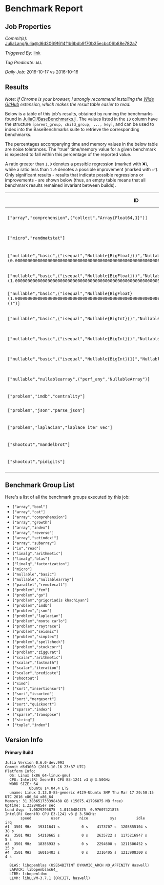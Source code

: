 # Benchmark Report

## Job Properties

*Commit(s):* [JuliaLang/julia@d6d3069f614f1b6bdb9f70b35ecbc06b88e782a7](https://github.com/JuliaLang/julia/commit/d6d3069f614f1b6bdb9f70b35ecbc06b88e782a7)

*Triggered By:* [link](https://github.com/JuliaLang/julia/commit/d6d3069f614f1b6bdb9f70b35ecbc06b88e782a7#commitcomment-19447007)

*Tag Predicate:* `ALL`

*Daily Job:* 2016-10-17 vs 2016-10-16

## Results

*Note: If Chrome is your browser, I strongly recommend installing the [Wide GitHub](https://chrome.google.com/webstore/detail/wide-github/kaalofacklcidaampbokdplbklpeldpj?hl=en)
extension, which makes the result table easier to read.*

Below is a table of this job's results, obtained by running the benchmarks found in
[JuliaCI/BaseBenchmarks.jl](https://github.com/JuliaCI/BaseBenchmarks.jl). The values
listed in the `ID` column have the structure `[parent_group, child_group, ..., key]`,
and can be used to index into the BaseBenchmarks suite to retrieve the corresponding
benchmarks.

The percentages accompanying time and memory values in the below table are noise tolerances. The "true"
time/memory value for a given benchmark is expected to fall within this percentage of the reported value.

A ratio greater than `1.0` denotes a possible regression (marked with :x:), while a ratio less
than `1.0` denotes a possible improvement (marked with :white_check_mark:). Only significant results - results
that indicate possible regressions or improvements - are shown below (thus, an empty table means that all
benchmark results remained invariant between builds).

| ID | time ratio | memory ratio |
|----|------------|--------------|
| `["array","comprehension",("collect","Array{Float64,1}")]` | 0.72 (15%) :white_check_mark: | 1.00 (1%)  |
| `["micro","randmatstat"]` | 1.15 (15%) :x: | 1.00 (1%)  |
| `["nullable","basic",("isequal","Nullable{BigFloat}()","Nullable{BigFloat}(0.000000000000000000000000000000000000000000000000000000000000000000000000000000)")]` | 1.50 (30%) :x: | 1.00 (1%)  |
| `["nullable","basic",("isequal","Nullable{BigFloat}()","Nullable{BigFloat}(1.000000000000000000000000000000000000000000000000000000000000000000000000000000)")]` | 0.67 (30%) :white_check_mark: | 1.00 (1%)  |
| `["nullable","basic",("isequal","Nullable{BigFloat}(1.000000000000000000000000000000000000000000000000000000000000000000000000000000)","Nullable{BigFloat}()")]` | 1.50 (30%) :x: | 1.00 (1%)  |
| `["nullable","basic",("isequal","Nullable{BigInt}()","Nullable{BigInt}(0)")]` | 0.67 (30%) :white_check_mark: | 1.00 (1%)  |
| `["nullable","basic",("isequal","Nullable{BigInt}()","Nullable{BigInt}(1)")]` | 1.50 (30%) :x: | 1.00 (1%)  |
| `["nullable","basic",("isequal","Nullable{BigInt}(1)","Nullable{BigInt}()")]` | 0.67 (30%) :white_check_mark: | 1.00 (1%)  |
| `["nullable","nullablearray",("perf_any","NullableArray")]` | 1.75 (45%) :x: | 1.00 (1%)  |
| `["problem","imdb","centrality"]` | 0.98 (15%)  | 0.95 (1%) :white_check_mark: |
| `["problem","json","parse_json"]` | 0.96 (15%)  | 0.99 (1%) :white_check_mark: |
| `["problem","laplacian","laplace_iter_vec"]` | 1.16 (15%) :x: | 1.00 (1%)  |
| `["shootout","mandelbrot"]` | 1.00 (15%)  | 0.92 (1%) :white_check_mark: |
| `["shootout","pidigits"]` | 1.17 (15%) :x: | 1.00 (1%)  |

## Benchmark Group List

Here's a list of all the benchmark groups executed by this job:

- `["array","bool"]`
- `["array","cat"]`
- `["array","comprehension"]`
- `["array","growth"]`
- `["array","index"]`
- `["array","reverse"]`
- `["array","setindex!"]`
- `["array","subarray"]`
- `["io","read"]`
- `["linalg","arithmetic"]`
- `["linalg","blas"]`
- `["linalg","factorization"]`
- `["micro"]`
- `["nullable","basic"]`
- `["nullable","nullablearray"]`
- `["parallel","remotecall"]`
- `["problem","fem"]`
- `["problem","go"]`
- `["problem","grigoriadis khachiyan"]`
- `["problem","imdb"]`
- `["problem","json"]`
- `["problem","laplacian"]`
- `["problem","monte carlo"]`
- `["problem","raytrace"]`
- `["problem","seismic"]`
- `["problem","simplex"]`
- `["problem","spellcheck"]`
- `["problem","stockcorr"]`
- `["problem","ziggurat"]`
- `["scalar","arithmetic"]`
- `["scalar","fastmath"]`
- `["scalar","iteration"]`
- `["scalar","predicate"]`
- `["shootout"]`
- `["simd"]`
- `["sort","insertionsort"]`
- `["sort","issorted"]`
- `["sort","mergesort"]`
- `["sort","quicksort"]`
- `["sparse","index"]`
- `["sparse","transpose"]`
- `["string"]`
- `["tuple","index"]`

## Version Info

#### Primary Build

```
Julia Version 0.6.0-dev.993
Commit d6d3069 (2016-10-16 23:37 UTC)
Platform Info:
  OS: Linux (x86_64-linux-gnu)
  CPU: Intel(R) Xeon(R) CPU E3-1241 v3 @ 3.50GHz
  WORD_SIZE: 64
           Ubuntu 14.04.4 LTS
  uname: Linux 3.13.0-85-generic #129-Ubuntu SMP Thu Mar 17 20:50:15 UTC 2016 x86_64 x86_64
Memory: 31.383651733398438 GB (15075.41796875 MB free)
Uptime: 1.2328485e7 sec
Load Avg:  1.0029296875  1.0146484375  0.97607421875
Intel(R) Xeon(R) CPU E3-1241 v3 @ 3.50GHz: 
       speed         user         nice          sys         idle          irq
#1  3501 MHz   19311641 s          0 s    4173707 s  1205855104 s         38 s
#2  3501 MHz   54210665 s          0 s    2635722 s  1175216947 s          5 s
#3  3501 MHz   18356933 s          0 s    2294600 s  1211606452 s         25 s
#4  3501 MHz   16016403 s          0 s    2316405 s  1213908300 s          4 s

  BLAS: libopenblas (USE64BITINT DYNAMIC_ARCH NO_AFFINITY Haswell)
  LAPACK: libopenblas64_
  LIBM: libopenlibm
  LLVM: libLLVM-3.7.1 (ORCJIT, haswell)

```
